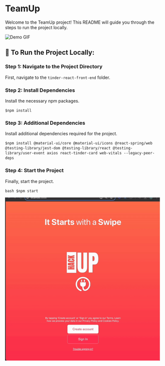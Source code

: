 # TeamUp

Welcome to the TeamUp project! This README will guide you through the steps to run the project locally.

![Demo GIF](https://github.com/Azra-Zahin/ucbaihacks/blob/main/TeamUpDemo.gif?raw=true)

## 🚀 To Run the Project Locally:

### Step 1: Navigate to the Project Directory

First, navigate to the `tinder-react-front-end` folder.

### Step 2: Install Dependencies

Install the necessary npm packages.

```
$npm install
```
### Step 3: Additional Dependencies

Install additional dependencies required for the project.

```
$npm install @material-ui/core @material-ui/icons @react-spring/web @testing-library/jest-dom @testing-library/react @testing-library/user-event axios react-tinder-card web-vitals --legacy-peer-deps
```

### Step 4: Start the Project

Finally, start the project.

```
bash $npm start
```



![LandingPage](https://github.com/Azra-Zahin/ucbaihacks/blob/main/LandingPage.gif?raw=true)
